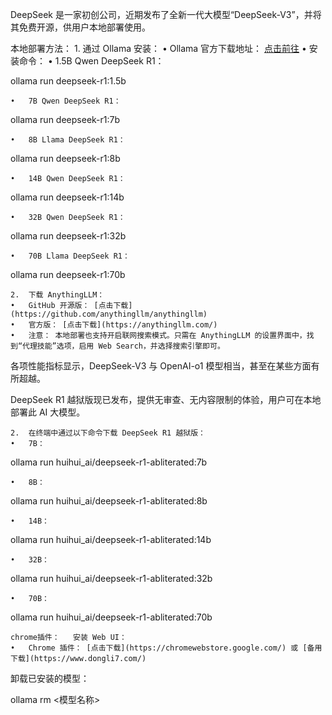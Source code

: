 DeepSeek 是一家初创公司，近期发布了全新一代大模型“DeepSeek-V3”，并将其免费开源，供用户本地部署使用。

本地部署方法：
	1.	通过 Ollama 安装：
	•	Ollama 官方下载地址： [点击前往](https://ollama.com/)
	•	安装命令：
	•	1.5B Qwen DeepSeek R1：

ollama run deepseek-r1:1.5b


	•	7B Qwen DeepSeek R1：

ollama run deepseek-r1:7b


	•	8B Llama DeepSeek R1：

ollama run deepseek-r1:8b


	•	14B Qwen DeepSeek R1：

ollama run deepseek-r1:14b


	•	32B Qwen DeepSeek R1：

ollama run deepseek-r1:32b


	•	70B Llama DeepSeek R1：

ollama run deepseek-r1:70b


	2.	下载 AnythingLLM：
	•	GitHub 开源版： [点击下载](https://github.com/anythingllm/anythingllm)
	•	官方版： [点击下载](https://anythingllm.com/)
	•	注意： 本地部署也支持开启联网搜索模式。只需在 AnythingLLM 的设置界面中，找到“代理技能”选项，启用 Web Search，并选择搜索引擎即可。

各项性能指标显示，DeepSeek-V3 与 OpenAI-o1 模型相当，甚至在某些方面有所超越。


DeepSeek R1 越狱版现已发布，提供无审查、无内容限制的体验，用户可在本地部署此 AI 大模型。


	2.	在终端中通过以下命令下载 DeepSeek R1 越狱版：
	•	7B：

ollama run huihui_ai/deepseek-r1-abliterated:7b


	•	8B：

ollama run huihui_ai/deepseek-r1-abliterated:8b


	•	14B：

ollama run huihui_ai/deepseek-r1-abliterated:14b


	•	32B：

ollama run huihui_ai/deepseek-r1-abliterated:32b


	•	70B：

ollama run huihui_ai/deepseek-r1-abliterated:70b


	chrome插件：	安装 Web UI：
	•	Chrome 插件： [点击下载](https://chromewebstore.google.com/) 或 [备用下载](https://www.dongli7.com/)

卸载已安装的模型：

ollama rm <模型名称>